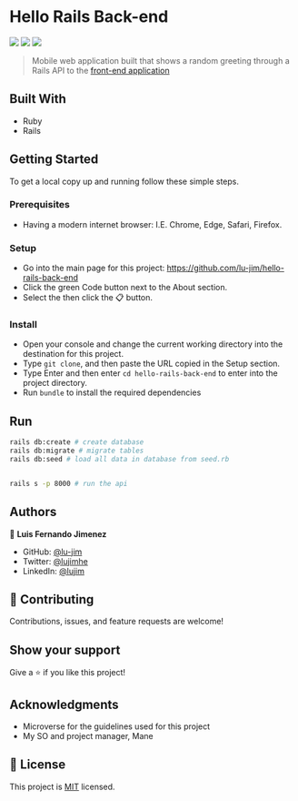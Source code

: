 # Hello Rails Back-end

![](https://img.shields.io/badge/Microverse-blueviolet) ![](https://img.shields.io/badge/Ruby-red) ![](https://img.shields.io/badge/Rails-critical)

> Mobile web application built that shows a random greeting through a Rails API to the [front-end application](https://github.com/lu-jim/hello-react-front-end)

## Built With

- Ruby
- Rails

## Getting Started

To get a local copy up and running follow these simple steps.

### Prerequisites

- Having a modern internet browser: I.E. Chrome, Edge, Safari, Firefox.

### Setup

- Go into the main page for this project: https://github.com/lu-jim/hello-rails-back-end
- Click the green Code button next to the About section.
- Select the then click the 📋 button.

### Install

- Open your console and change the current working directory into the destination for this project.
- Type `git clone`, and then paste the URL copied in the Setup section.
- Type Enter and then enter `cd hello-rails-back-end` to enter into the project directory.
- Run `bundle` to install the required dependencies

## Run

```sh
rails db:create # create database
rails db:migrate # migrate tables
rails db:seed # load all data in database from seed.rb


rails s -p 8000 # run the api
```

## Authors

👤 **Luis Fernando Jimenez**

- GitHub: [@lu-jim](https://github.com/lu-jim)
- Twitter: [@lujimhe](https://twitter.com/lujimhe)
- LinkedIn: [@lujim](https://www.linkedin.com/in/lujim/)

## 🤝 Contributing

Contributions, issues, and feature requests are welcome!

## Show your support

Give a ⭐️ if you like this project!

## Acknowledgments

- Microverse for the guidelines used for this project
- My SO and project manager, Mane

## 📝 License

This project is [MIT](./LICENSE) licensed.
